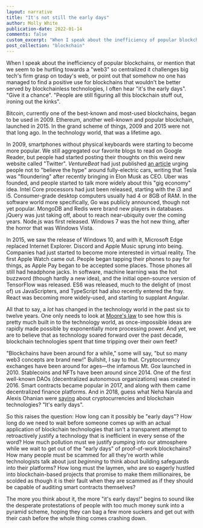 ```yaml
---
layout: narrative
title: "It's not still the early days"
author: Molly White
publication-date: 2022-01-14
comments: false
custom_excerpt: "When I speak about the inefficiency of popular blockchains, or mention that we seem to be hurtling towards a \"web3\" so centralized it challenges big tech's firm grasp on today's web, or point out that somehow no one has managed to find a positive use for blockchains that wouldn't be better served by one of the many more performant databases we have available to us these days, I often hear \"it's the early days\"."
post_collection: "blockchain"
---
```


When I speak about the inefficiency of popular blockchains, or mention that we seem to be hurtling towards a "web3" so centralized it challenges big tech's firm grasp on today's web, or point out that somehow no one has managed to find a positive use for blockchains that wouldn't be better served by blockchainless technologies, I often hear "it's the early days". "Give it a chance". "People are still figuring all this blockchain stuff out, ironing out the kinks".

Bitcoin, currently one of the best-known and most-used blockchains, began to be used in 2009. Ethereum, another well-known and popular blockchain, launched in 2015. In the grand scheme of things, 2009 and 2015 were not that long ago. In the technology world, that was a lifetime ago. 

In 2009, smartphones without physical keyboards were starting to become more popular. We still aggregated our favorite blogs to read on Google Reader, but people had started posting their thoughts on this weird new website called "Twitter". _VentureBeat_ had just published [an article](http://venturebeat.com/2009/01/13/electric-cars-disappointed-in-2008-and-2009-wont-be-different/) urging people not to "believe the hype" around fully-electric cars, writing that Tesla was "floundering" after recently bringing in Elon Musk as CEO. Uber was founded, and people started to talk more widely about this "gig economy" idea. Intel Core processors had just been released, starting with the i3 and i5. Consumer-grade desktop computers usually had 4 or 8GB of RAM. In the software world more specifically, Go was publicly announced, though not yet popular. MongoDB and Redis were brand new players in databases. jQuery was just taking off, about to reach near-ubiquity over the coming years. Node.js was first released. Windows 7 was the hot new thing, after the horror that was Windows Vista.

In 2015, we saw the release of Windows 10, and with it, Microsoft Edge replaced Internet Explorer. Discord and Apple Music sprung into being. Companies had just started to become more interested in virtual reality. The first Apple Watch came out. People began tapping their phones to pay for things, as Apple Pay began to be accepted some places. Those phones all still had headphone jacks. In software, machine learning was the hot buzzword (though hardly a new idea), and the initial open-source version of TensorFlow was released. ES6 was released, much to the delight of (most of) us JavaScripters, and TypeScript had also recently entered the fray. React was becoming more widely-used, and starting to supplant Angular.

All that to say, a *lot* has changed in the technology world in the past six to twelve years. One only needs to look at [Moore's law](https://en.wikipedia.org/wiki/Moore's_law) to see how this is pretty much built in to the technology world, as once-impossible ideas are rapidly made possible by exponentially more processing power. And yet, we are to believe that as technology soared forward over the past decade, blockchain technologies spent that time tripping over their own feet? 

"Blockchains have been around for a while," some will say, "but so many web3 concepts are brand  new!" Bullshit, I say to that. Cryptocurrency exchanges have been around for ages—the infamous Mt. Gox launched in 2010. Stablecoins and NFTs have been around since 2014. One of the first well-known DAOs (decentralized autonomous organizations) was created in 2016. Smart contracts became popular in 2017, and along with them came decentralized finance platforms. And in 2018, guess what Neha Narula and Alexis Ohanian were [saying](https://www.wired.com/story/wired-25-neha-narula-alexis-ohanian-cryptocurrency-blockchain/) about cryptocurrencies and blockchain technologies? "It's early days".

So this raises the question: How long can it possibly be "early days"? How long do we need to wait before someone comes up with an actual application of blockchain technologies that isn't a transparent attempt to retroactively justify a technology that is inefficient in every sense of the word? How much pollution must we justify pumping into our atmosphere while we wait to get out of the "early days" of proof-of-work blockchains? How many people must be scammed for all they're worth while technologists talk about just *beginning* to think about building safeguards into their platforms? How long must the laymen, who are so eagerly hustled into blockchain-based projects that promise to make them millionaires, be scolded as though it is their fault when they are scammed as if they should be capable of auditing smart contracts themselves?

The more you think about it, the more "it's early days!" begins to sound like the desperate protestations of people with too much money sunk into a pyramid scheme, hoping they can bag a few more suckers and get out with their cash before the whole thing comes crashing down.
